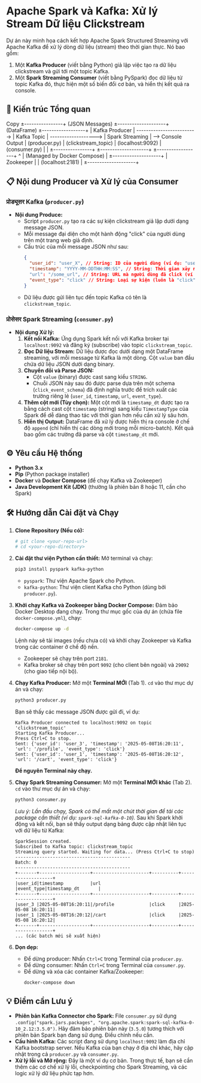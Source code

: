 # Apache Spark và Kafka: Xử lý Stream Dữ liệu Clickstream

Dự án này minh họa cách kết hợp Apache Spark Structured Streaming với Apache Kafka để xử lý dòng dữ liệu (stream) theo thời gian thực.
Nó bao gồm:

1.  Một **Kafka Producer** (viết bằng Python) giả lập việc tạo ra dữ liệu clickstream và gửi tới một topic Kafka.
2.  Một **Spark Streaming Consumer** (viết bằng PySpark) đọc dữ liệu từ topic Kafka đó, thực hiện một số biến đổi cơ bản, và hiển thị kết quả ra console.

## 🚀 Kiến trúc Tổng quan

Copy
±----------------+ (JSON Messages) ±--------------------+ (DataFrame) ±------------------+ | Kafka Producer | -------------------------> | Kafka Topic | -------------------> | Spark Streaming | —> Console Output | (producer.py) | (clickstream_topic) | (localhost:9092) | (consumer.py) | | ±----------------+ ±--------------------+ ±------------------+ ^ | (Managed by Docker Compose) | ±--------------------+ | Zookeeper | | (localhost:2181) | ±--------------------+

## 📋 Nội dung Producer và Xử lý của Consumer

### प्रोड्यूसर Kafka (`producer.py`)

- **Nội dung Produce:**
  - Script `producer.py` tạo ra các sự kiện clickstream giả lập dưới dạng message JSON.
  - Mỗi message đại diện cho một hành động "click" của người dùng trên một trang web giả định.
  - Cấu trúc của mỗi message JSON như sau:
    ```json
    {
      "user_id": "user_X", // String: ID của người dùng (ví dụ: "user_1", "user_2", ...)
      "timestamp": "YYYY-MM-DDTHH:MM:SS", // String: Thời gian xảy ra sự kiện (ISO 8601 format)
      "url": "/some_url", // String: URL mà người dùng đã click (ví dụ: "/home", "/products")
      "event_type": "click" // String: Loại sự kiện (luôn là "click" trong ví dụ này)
    }
    ```
  - Dữ liệu được gửi liên tục đến topic Kafka có tên là `clickstream_topic`.

### प्रोसेसर Spark Streaming (`consumer.py`)

- **Nội dung Xử lý:**
  1.  **Kết nối Kafka:** Ứng dụng Spark kết nối với Kafka broker tại `localhost:9092` và đăng ký (subscribe) vào topic `clickstream_topic`.
  2.  **Đọc Dữ liệu Stream:** Dữ liệu được đọc dưới dạng một DataFrame streaming, với mỗi message từ Kafka là một dòng. Cột `value` ban đầu chứa dữ liệu JSON dưới dạng binary.
  3.  **Chuyển đổi và Parse JSON:**
      - Cột `value` (binary) được cast sang kiểu `STRING`.
      - Chuỗi JSON này sau đó được parse dựa trên một schema (`click_event_schema`) đã định nghĩa trước để trích xuất các trường riêng lẻ (`user_id`, `timestamp`, `url`, `event_type`).
  4.  **Thêm cột mới (Tùy chọn):** Một cột mới là `timestamp_dt` được tạo ra bằng cách cast cột `timestamp` (string) sang kiểu `TimestampType` của Spark để dễ dàng thao tác với thời gian hơn nếu cần xử lý sâu hơn.
  5.  **Hiển thị Output:** DataFrame đã xử lý được hiển thị ra console ở chế độ `append` (chỉ hiển thị các dòng mới trong mỗi micro-batch). Kết quả bao gồm các trường đã parse và cột `timestamp_dt` mới.

## ⚙️ Yêu cầu Hệ thống

- **Python 3.x**
- **Pip** (Python package installer)
- **Docker** và **Docker Compose** (để chạy Kafka và Zookeeper)
- **Java Development Kit (JDK)** (thường là phiên bản 8 hoặc 11, cần cho Spark)

## 🛠️ Hướng dẫn Cài đặt và Chạy

1.  **Clone Repository (Nếu có):**

    ```bash
    # git clone <your-repo-url>
    # cd <your-repo-directory>
    ```

2.  **Cài đặt thư viện Python cần thiết:**
    Mở terminal và chạy:

    ```bash
    pip3 install pyspark kafka-python
    ```

    - `pyspark`: Thư viện Apache Spark cho Python.
    - `kafka-python`: Thư viện client Kafka cho Python (dùng bởi `producer.py`).

3.  **Khởi chạy Kafka và Zookeeper bằng Docker Compose:**
    Đảm bảo Docker Desktop đang chạy. Trong thư mục gốc của dự án (chứa file `docker-compose.yml`), chạy:

    ```bash
    docker-compose up -d
    ```

    Lệnh này sẽ tải images (nếu chưa có) và khởi chạy Zookeeper và Kafka trong các container ở chế độ nền.

    - Zookeeper sẽ chạy trên port `2181`.
    - Kafka broker sẽ chạy trên port `9092` (cho client bên ngoài) và `29092` (cho giao tiếp nội bộ).

4.  **Chạy Kafka Producer:**
    Mở một **Terminal MỚI** (Tab 1). `cd` vào thư mục dự án và chạy:

    ```bash
    python3 producer.py
    ```

    Bạn sẽ thấy các message JSON được gửi đi, ví dụ:

    ```
    Kafka Producer connected to localhost:9092 on topic 'clickstream_topic'
    Starting Kafka Producer...
    Press Ctrl+C to stop.
    Sent: {'user_id': 'user_3', 'timestamp': '2025-05-08T16:20:11', 'url': '/profile', 'event_type': 'click'}
    Sent: {'user_id': 'user_1', 'timestamp': '2025-05-08T16:20:12', 'url': '/cart', 'event_type': 'click'}
    ```

    **Để nguyên Terminal này chạy.**

5.  **Chạy Spark Streaming Consumer:**
    Mở một **Terminal MỚI khác** (Tab 2). `cd` vào thư mục dự án và chạy:

    ```bash
    python3 consumer.py
    ```

    _Lưu ý: Lần đầu chạy, Spark có thể mất một chút thời gian để tải các package cần thiết (ví dụ: `spark-sql-kafka-0-10`)._
    Sau khi Spark khởi động và kết nối, bạn sẽ thấy output dạng bảng được cập nhật liên tục với dữ liệu từ Kafka:

    ```
    SparkSession created.
    Subscribed to Kafka topic: clickstream_topic
    Streaming query started. Waiting for data... (Press Ctrl+C to stop)
    -------------------------------------------
    Batch: 0
    -------------------------------------------
    +-------+-------------------+---------------------+----------+-------------------+
    |user_id|timestamp          |url                  |event_type|timestamp_dt       |
    +-------+-------------------+---------------------+----------+-------------------+
    |user_3 |2025-05-08T16:20:11|/profile             |click     |2025-05-08 16:20:11|
    |user_1 |2025-05-08T16:20:12|/cart                |click     |2025-05-08 16:20:12|
    +-------+-------------------+---------------------+----------+-------------------+
    ... (các batch mới sẽ xuất hiện)
    ```

6.  **Dọn dẹp:**
    - Để dừng producer: Nhấn `Ctrl+C` trong Terminal của `producer.py`.
    - Để dừng consumer: Nhấn `Ctrl+C` trong Terminal của `consumer.py`.
    - Để dừng và xóa các container Kafka/Zookeeper:
      ```bash
      docker-compose down
      ```

## 💡 Điểm cần Lưu ý

- **Phiên bản Kafka Connector cho Spark:** File `consumer.py` sử dụng `.config("spark.jars.packages", "org.apache.spark:spark-sql-kafka-0-10_2.12:3.5.0")`. Hãy đảm bảo phiên bản này (`3.5.0`) tương thích với phiên bản Spark bạn đang sử dụng. Điều chỉnh nếu cần.
- **Cấu hình Kafka:** Các script đang sử dụng `localhost:9092` làm địa chỉ Kafka bootstrap server. Nếu Kafka của bạn chạy ở địa chỉ khác, hãy cập nhật trong cả `producer.py` và `consumer.py`.
- **Xử lý lỗi và Mở rộng:** Đây là một ví dụ cơ bản. Trong thực tế, bạn sẽ cần thêm các cơ chế xử lý lỗi, checkpointing cho Spark Streaming, và các logic xử lý dữ liệu phức tạp hơn.
